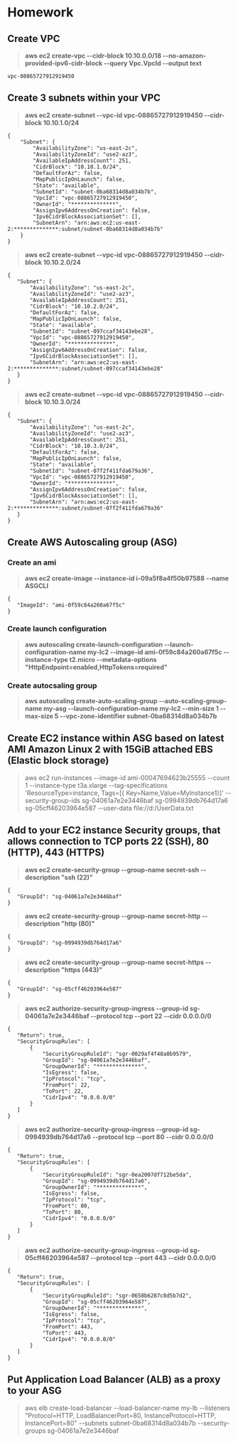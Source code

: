 
# Homework

## Create VPC
> **aws ec2 create-vpc --cidr-block 10.10.0.0/18 --no-amazon-provided-ipv6-cidr-block --query Vpc.VpcId --output text**

```
vpc-08865727912919450
```

## Create 3 subnets within your VPC
> **aws ec2 create-subnet --vpc-id vpc-08865727912919450 --cidr-block 10.10.1.0/24**
```
{
	"Subnet": {
		"AvailabilityZone": "us-east-2c",
		"AvailabilityZoneId": "use2-az3",
		"AvailableIpAddressCount": 251,
		"CidrBlock": "10.10.1.0/24",
		"DefaultForAz": false,
		"MapPublicIpOnLaunch": false,
		"State": "available",
		"SubnetId": "subnet-0ba68314d8a034b7b",
		"VpcId": "vpc-08865727912919450",
		"OwnerId": "**************",
		"AssignIpv6AddressOnCreation": false,
		"Ipv6CidrBlockAssociationSet": [],
		"SubnetArn": "arn:aws:ec2:us-east-2:**************:subnet/subnet-0ba68314d8a034b7b"
	}
}
```
> **aws ec2 create-subnet --vpc-id vpc-08865727912919450 --cidr-block 10.10.2.0/24**
```
{
   "Subnet": {
       "AvailabilityZone": "us-east-2c",
       "AvailabilityZoneId": "use2-az3",
       "AvailableIpAddressCount": 251,
       "CidrBlock": "10.10.2.0/24",
       "DefaultForAz": false,
       "MapPublicIpOnLaunch": false,
       "State": "available",
       "SubnetId": "subnet-097ccaf34143ebe28",
       "VpcId": "vpc-08865727912919450",
       "OwnerId": "**************",
       "AssignIpv6AddressOnCreation": false,
       "Ipv6CidrBlockAssociationSet": [],
       "SubnetArn": "arn:aws:ec2:us-east-2:**************:subnet/subnet-097ccaf34143ebe28"
   }
}
```
> **aws ec2 create-subnet --vpc-id vpc-08865727912919450 --cidr-block 10.10.3.0/24**

```
{
   "Subnet": {
       "AvailabilityZone": "us-east-2c",
       "AvailabilityZoneId": "use2-az3",
       "AvailableIpAddressCount": 251,
       "CidrBlock": "10.10.3.0/24",
       "DefaultForAz": false,
       "MapPublicIpOnLaunch": false,
       "State": "available",
       "SubnetId": "subnet-07f2f411fda679a36",
       "VpcId": "vpc-08865727912919450",
       "OwnerId": "**************",
       "AssignIpv6AddressOnCreation": false,
       "Ipv6CidrBlockAssociationSet": [],
       "SubnetArn": "arn:aws:ec2:us-east-2:**************:subnet/subnet-07f2f411fda679a36"
   }
}
```

## Create AWS Autoscaling group (ASG)

### Create an ami
> **aws ec2 create-image --instance-id i-09a5f8a4f50b97588 --name ASGCLI**

```
{
   "ImageId": "ami-0f59c84a260a67f5c"
}
```
### Create launch configuration

> **aws autoscaling create-launch-configuration --launch-configuration-name my-lc2 --image-id ami-0f59c84a260a67f5c --instance-type t2.micro --metadata-options "HttpEndpoint=enabled,HttpTokens=required"**

### Create autocsaling group
> **aws autoscaling create-auto-scaling-group --auto-scaling-group-name my-asg --launch-configuration-name my-lc2 --min-size 1 --max-size 5 --vpc-zone-identifier subnet-0ba68314d8a034b7b**


## Create EC2 instance within ASG based on latest AMI Amazon Linux 2 with 15GiB attached EBS (Elastic block storage)

> aws ec2 run-instances --image-id ami-00047694623b25555 --count 1 --instance-type t3a.xlarge --tag-specifications 'ResourceType=instance, Tags=[{ Key=Name,Value=MyInstance1}]' --security-group-ids sg-04061a7e2e3446baf sg-0994939db764d17a6 sg-05cff46203964e587 --user-data file://d:/UserData.txt


## Add to your EC2 instance Security groups, that allows connection to TCP ports 22 (SSH), 80 (HTTP), 443 (HTTPS)

> **aws ec2 create-security-group --group-name secret-ssh --description "ssh (22)"**
``` 
{
   "GroupId": "sg-04061a7e2e3446baf"
} 
```

> **aws ec2 create-security-group --group-name secret-http --description "http (80)"**
```
{
   "GroupId": "sg-0994939db764d17a6"
}
```
> **aws ec2 create-security-group --group-name secret-https --description "https (443)"**
```
{
   "GroupId": "sg-05cff46203964e587"
}
```
> **aws ec2 authorize-security-group-ingress --group-id sg-04061a7e2e3446baf --protocol tcp --port 22 --cidr  0.0.0.0/0**
```
{
   "Return": true,
   "SecurityGroupRules": [
       {
           "SecurityGroupRuleId": "sgr-0029af4f48a0b9579",
           "GroupId": "sg-04061a7e2e3446baf",
           "GroupOwnerId": "**************",
           "IsEgress": false,
           "IpProtocol": "tcp",
           "FromPort": 22,
           "ToPort": 22,
           "CidrIpv4": "0.0.0.0/0"
       }
   ]
}
```
> **aws ec2 authorize-security-group-ingress --group-id sg-0994939db764d17a6 --protocol tcp --port 80 --cidr  0.0.0.0/0**
```
{
   "Return": true,
   "SecurityGroupRules": [
       {
           "SecurityGroupRuleId": "sgr-0ea2007df712be5da",
           "GroupId": "sg-0994939db764d17a6",
           "GroupOwnerId": "**************",
           "IsEgress": false,
           "IpProtocol": "tcp",
           "FromPort": 80,
           "ToPort": 80,
           "CidrIpv4": "0.0.0.0/0"
       }
   ]
}
```
> **aws ec2 authorize-security-group-ingress --group-id sg-05cff46203964e587 --protocol tcp --port 443 --cidr  0.0.0.0/0**
``` 
{
   "Return": true,
   "SecurityGroupRules": [
       {
           "SecurityGroupRuleId": "sgr-0658b6287c8d5b7d2",
           "GroupId": "sg-05cff46203964e587",
           "GroupOwnerId": "**************",
           "IsEgress": false,
           "IpProtocol": "tcp",
           "FromPort": 443,
           "ToPort": 443,
           "CidrIpv4": "0.0.0.0/0"
       }
   ]
}
```

## Put Application Load Balancer (ALB) as a proxy to your ASG


> aws elb create-load-balancer --load-balancer-name my-lb --listeners "Protocol=HTTP, LoadBalancerPort=80, InstanceProtocol=HTTP, InstancePort=80" --subnets subnet-0ba68314d8a034b7b --security-groups sg-04061a7e2e3446baf
